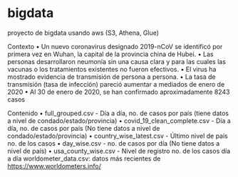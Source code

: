 # bigdata
proyecto de bigdata usando aws (S3, Athena, Glue)

Contexto
•	Un nuevo coronavirus designado 2019-nCoV se identificó por primera vez en Wuhan, la capital de la provincia china de Hubei.
•	Las personas desarrollaron neumonía sin una causa clara y para las cuales las vacunas o los tratamientos existentes no fueron efectivos.
•	El virus ha mostrado evidencia de transmisión de persona a persona.
•	La tasa de transmisión (tasa de infección) pareció aumentar a mediados de enero de 2020
•	Al 30 de enero de 2020, se han confirmado aproximadamente 8243 casos

Contenido
•	full_grouped.csv - Día a día, no. de casos por país (tiene datos a nivel de condado/estado/provincia)
•	covid_19_clean_complete.csv - Día a día, no. de casos por país (No tiene datos a nivel de condado/estado/provincia)
•	country_wise_latest.csv - Último nivel de país no. de los casos
•	day_wise.csv - no. de casos por día (No tiene datos a nivel de país)
•	usa_county_wise.csv - Nivel de registro no. de los casos día a día worldometer_data.csv: datos más recientes de https://www.worldometers.info/
